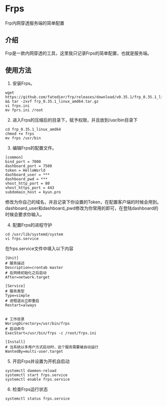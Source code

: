 # Frps
Frp内网穿透服务端的简单配置

## 介绍
Frp是一款内网穿透的工具，这里我只记录Frps的简单配置，也就是服务端。

## 使用方法
1. 安装Frps。
~~~
wget https://github.com/fatedier/frp/releases/download/v0.35.1/frp_0.35.1_linux_amd64.tar.gz && tar -zxvf frp_0.35.1_linux_amd64.tar.gz
vi frps.ini
mv fprs.ini /root
~~~

2. 进入Frps的压缩后的目录下，赋予权限，并且放到/usr/bin目录下
~~~
cd frp_0.35.1_linux_amd64
chmod +x frps
mv frps /usr/bin
~~~

3. 编辑Frps的配置文件。
~~~
[common]
bind_port = 7000
dashboard_port = 7500
token = HelloWorld
dashboard_user = ***
dashboard_pwd = ***
vhost_http_port = 80
vhost_https_port = 443
subdomain_host = kyun.pro
~~~
修改为你自己的域名，并且记录下你设置的Token，在配置客户端的时候会用到。dashboard_user和dashboard_pwd修改为你常用的即可，在登陆dashboard的时候会要求你输入。

4. 配置Frps的进程守护
~~~
cd /usr/lib/systemd/system
vi frps.service
~~~

在frps.service文件中填入以下内容
~~~
[Unit]
# 服务描述
Description=crontab master
# 在网络初始化之后启动
After=network.target

[Service]
# 服务类型
Type=simple
# 进程退出立即重启
Restart=always


# 工作目录
WoringDirectory=/usr/bin/frps
# 启动命令
ExecStart=/usr/bin/frps -c /root/frps.ini

[Install]
# 当系统以多用户方式启动时，这个服务需要被自动运行
WantedBy=multi-user.target
~~~

5. 开启Frps并设置为开机自启动
~~~
systemctl daemon-reload
systemctl start frps.service
systemctl enable frps.service
~~~

6. 检查Frps运行状态
~~~
systemctl status frps.service
~~~

